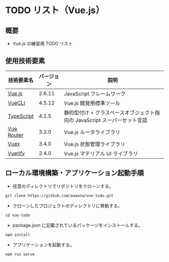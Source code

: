 # TODO リスト（Vue.js）

## 概要

- Vue.js の練習用 TODO リスト

## 使用技術要素

| 技術要素名                                    | バージョン | 説明                                                                      |
| --------------------------------------------- | ---------- | ------------------------------------------------------------------------- |
| [Vue.js](https://jp.vuejs.org/index.html)     | 2.6.11     | JavaScript フレームワーク                                                 |
| [VueCLI](https://cli.vuejs.org/)              | 4.5.12     | Vue.js 開発用標準ツール                                                   |
| [TypeScript](https://www.typescriptlang.org/) | 4.1.5      | 静的型付け + クラスベースオブジェクト指向の JavaScript スーパーセット言語 |
| [Vue Router](https://router.vuejs.org/ja/)    | 3.2.0      | Vue.js ルータライブラリ                                                   |
| [Vuex](https://vuex.vuejs.org/ja/)            | 3.4.0      | Vue.js 状態管理ライブラリ                                                 |
| [Vuetify](https://vuetifyjs.com/ja/)          | 2.4.0      | Vue.js マテリアル UI ライブラリ                                           |

## ローカル環境構築・アプリケーション起動手順

- 任意のディレクトリでリポジトリをクローンする。

```
git clone https://github.com/aaaona/vue-todo.git
```

- クローンしたプロジェクトのディレクトリに移動する。

```
cd vue-todo
```

- package.json に記載されているパッケージをインストールする。

```
npm install
```

- アプリケーションを起動する。

```
npm run serve
```
